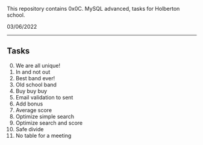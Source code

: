 This repository contains 0x0C. MySQL advanced, tasks for Holberton school.

03/06/2022


<hr />

## Tasks

0. We are all unique!
1. In and not out
2. Best band ever!
3. Old school band
4. Buy buy buy
5. Email validation to sent
6. Add bonus
7. Average score
8. Optimize simple search
9. Optimize search and score
10. Safe divide
11. No table for a meeting
